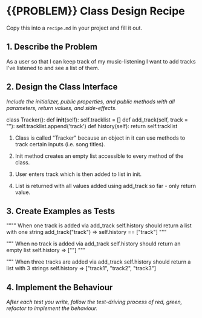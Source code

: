 # {{PROBLEM}} Class Design Recipe

Copy this into a `recipe.md` in your project and fill it out.

## 1. Describe the Problem

As a user
so that I can keep track of my music-listening
I want to add tracks I've listened to and see a list of them.

## 2. Design the Class Interface

_Include the initializer, public properties, and public methods with all parameters, return values, and side-effects._

class Tracker():
    def __init__(self):
        self.tracklist = []
    def add_track(self, track = ""):
        self.tracklist.append('track')
    def history(self):
        return self.tracklist

1. Class is called "Tracker" because an object in it can use methods to track certain inputs (i.e. song titles).

2. Init method creates an empty list accessible to every method of the class.

3. User enters track which is then added to list in init.

4. List is returned with all values added using add_track so far - only return value.

## 3. Create Examples as Tests

""""
When one track is added via add_track 
self.history should return a list with one string
add_track("track") => self.history == ["track"]
"""

"""
When no track is added via add_track
self.history should return an empty list
self.history => [""]
"""

"""
When three tracks are added via add_track
self.history should return a list with 3 strings
self.history => ["track1", "track2", "track3"]

## 4. Implement the Behaviour

_After each test you write, follow the test-driving process of red, green, refactor to implement the behaviour._
